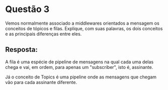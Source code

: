 # Questão 3

Vemos normalmente associado a middlewares orientados a mensagem os conceitos de tópicos e filas. Explique, com suas palavras, os dois conceitos e as principais diferenças entre eles.

## Resposta:

A fila é uma espécie de pipeline de mensagens na qual cada uma delas chega e vai, em ordem, para apenas um "subscriber", isto é, assinante.

Já o conceito de Topics é uma pipeline onde as mensagens que chegam vão para cada assinante diferente.